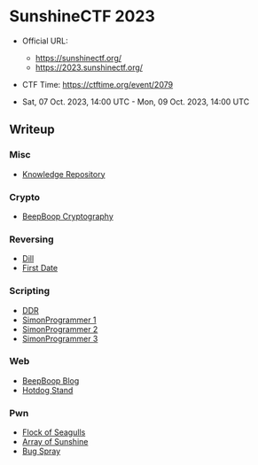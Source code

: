 # SunshineCTF 2023

- Official URL:
  - <https://sunshinectf.org/>
  - <https://2023.sunshinectf.org/>

- CTF Time: <https://ctftime.org/event/2079>

- Sat, 07 Oct. 2023, 14:00 UTC - Mon, 09 Oct. 2023, 14:00 UTC

## Writeup

### Misc

- [Knowledge Repository](./misc/Knowledge_Repository/index.md)

### Crypto

- [BeepBoop Cryptography](./crypto/BeepBoop_Cryptography/index.md)

### Reversing

- [Dill](./reversing/Dill/index.md)
- [First Date](./reversing/First_Date/index.md)

### Scripting

- [DDR](./scripting/DDR/index.md)
- [SimonProgrammer 1](./scripting/SimonProgrammer_1/index.md)
- [SimonProgrammer 2](./scripting/SimonProgrammer_2/index.md)
- [SimonProgrammer 3](./scripting/SimonProgrammer_3/index.md)

### Web

- [BeepBoop Blog](./web/BeepBoop_Blog/index.md)
- [Hotdog Stand](./web/Hotdog_Stand/index.md)

### Pwn

- [Flock of Seagulls](./pwn/Flock_of_Seagulls/index.md)
- [Array of Sunshine](./pwn/Array_of_Sunshine/index.md)
- [Bug Spray](pwn/Bug_Spray/index.md)
